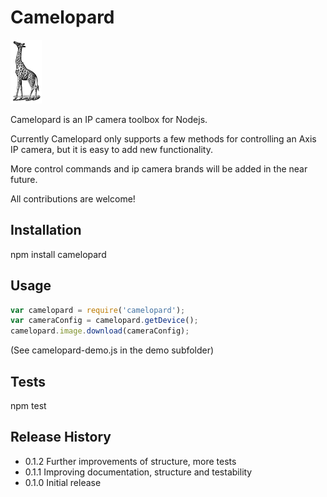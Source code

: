 # Camelopard

![alt tag](https://github.com/fsandx/camelopard/blob/master/assets/camelopard.png)

Camelopard is an IP camera toolbox for Nodejs.

Currently Camelopard only supports a few methods for controlling an Axis IP camera, but it is easy to add new functionality.

More control commands and ip camera brands will be added in the near future.

All contributions are welcome!


## Installation

npm install camelopard

## Usage

 ```JavaScript
var camelopard = require('camelopard');
var cameraConfig = camelopard.getDevice();
camelopard.image.download(cameraConfig);
 ```

 (See camelopard-demo.js in the demo subfolder)

## Tests

  npm test

## Release History

* 0.1.2 Further improvements of structure, more tests
* 0.1.1 Improving documentation, structure and testability
* 0.1.0 Initial release
